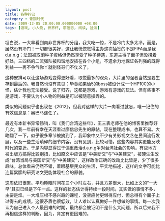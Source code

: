 ```yaml
---
layout: post 
title: 各种拧巴
category : 青铜时代
date: 2009-12-05 20:00:00.000000000 +08:00
tags: [游戏, 小人物, 世界杯, 廖信忠, 阅读, 扯淡]
---
```


坦白说，一大早看到南非世界杯的分组，我大吃一惊，不是冷门太多太冷，而是，居然没有冷门！一切都很美好，这让我恍惚觉得主办这次抽签的不是FIFA而是我d.a.n.g：法国被取消种子资格但仍然享受了种子待遇，东道主得了面子但没捞着好处，三四档的二流强队被和谐地安插在各个小组，不遗余力地保证各列强的既得利益——再不争气你丫就别怪哥们不仗义了。

这种安排可以让这场游戏变得更好看，取悦最多的观众，大片里的强者当然是要生存到最后的。我自然也没有意见：毕竟如果仙5的boss被设计成一个HP100的小怪，估计我也无法接受。说了归齐，这都是游戏，游戏有游戏的玩法。但有些事不是游戏，不要认为小人物的利益是可以被随意操弄的。

类似的问题似乎也出现在《2012》，但我对这样的大片一向看过就忘，唯一记住的有效信息是：奥巴马连任了。

最近有本新书异常畅销，叫《我们台湾这些年》，王三表老师在他的博客里推荐好几次，我一年前有幸在天涯看过廖信忠先生的原帖，现在整理成书，也算不易。大略翻了一下，似乎很多章节被摘到了，我印象中又不少有关影视文艺在民间流行发展，以及一些生活琐碎的细节内容，没有见到，比较可惜，这些内容其实更能反映时代的变迁。于是内容显得过于偏重政治d.a.n.g争对台湾社会的影响。有些地方被出版方搞得比较别扭，比如原文中应该是“中美断交”与“中美建交”，被硬生生改成“台湾当局与美国断交”与“中美建交”，这样政治正确的改动比比皆是，少了很多趣味。总体看来仍然不错，着眼基层民众的生活，平实地描述，这样的文字可能比连篇累牍的研究论文更能体现社会的原貌。

这周依旧很累。平均睡眠时间在三个小时左右，并且方差很大，比如上文的“一大早”其实已经是下午一点。这样的状态估计得持续一段时间。其实做的事情不多，主要是烦。一大堆压根不感兴趣的课程，没空应付更懒得应付，但总得有个面子上过得去的成绩。这很矛盾也很低效，让人难以认真做好一件想做的事情。每一次我认为自己进入个人最困难的时期，最终都会被证明不是什么大问题，所以后来我不再相信这样的判断，因为，肯定有更困难的。

